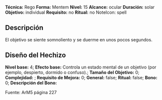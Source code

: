 
**Técnica:** Rego
**Forma:** Mentem
**Nivel:** 15
**Alcance:** ocular 
**Duración:** solar  
**Objetivo:** individual
**Requisito:** no
**Ritual:** no
NoteIcon: spell




## Descripción 
<p>El objetivo se siente somnoliento y se duerme en unos pocos segundos.</p>

## Diseño del Hechizo 

**Nivel base:** 4; **Efecto base:** Controla un estado mental de un objetivo (por ejemplo, despierto, dormido o confuso).;  **Tamaño del **Objetivo:**** 0; **Complejidad:** ; **Requisito de Mejora:** 0; **General:** false; **Ritual:** false; **Bono:** 0; **Descripción del** **Bono:** 

Fuente: ArM5 página 227